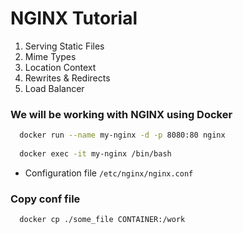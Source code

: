 # NGINX Tutorial

1. Serving Static Files
2. Mime Types
3. Location Context
4. Rewrites & Redirects
5. Load Balancer

### We will be working with NGINX using Docker
```bash
  docker run --name my-nginx -d -p 8080:80 nginx
  
  docker exec -it my-nginx /bin/bash
```
- Configuration file `/etc/nginx/nginx.conf`
### Copy conf file
```bash
  docker cp ./some_file CONTAINER:/work
```
